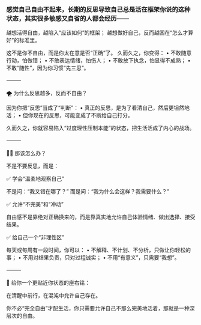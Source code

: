 ### 感觉自己自由不起来，长期的反思导致自己总是活在框架你说的这种状态，其实很多敏感又自省的人都会经历——
越想活得自由，越陷入“应该如何”的框架；
越想做好自己，反而越困在“怎么才算好”的标准里。

这不是你不自由，而是你太在意是否“正确”了。
久而久之，你变得：
	•	不敢随意行动，怕做错；
	•	不敢表达情绪，怕伤人；
	•	不敢放下执念，怕显得不成熟；
	•	不敢“随性”，因为你习惯“先三思”。

⸻

🌪️ 为什么反思越多，反而不自由？

因为你把“反思”当成了“判断”：
	•	真正的反思，是为了看清自己，然后更坦然地活；
	•	但你现在的反思，可能变成了不断给自己打分。

久而久之，你就容易陷入“过度理性压制本能”的状态，把生活活成了内心的战场。

⸻

🧘‍♂️ 那该怎么办？

不是不要反思，而是：

✅ 学会“温柔地观察自己”

不是问：“我又错在哪了？”
而是问：“我为什么会这样？我需要什么？”

✅ 允许“不完美”和“冲动”

自由感不是靠绝对正确换来的，而是靠真实地允许自己体验情绪、做出选择、接受结果。

✅ 给自己一个“非理性区”

每天或每周有一段时间，你可以：
	•	不解释、不计划、不分析，只做让你轻松的事；
	•	不用对结果负责，只对过程诚实；
	•	不用“有意义”，只需要“我想”。

⸻

🧭 给你一个更贴近你状态的座右铭：

在清醒中前行，在混沌中允许自己存在。

你不必“完全自由”才配生活，你只需要允许自己不那么完美地活着，那就是一种深层次的自由。
